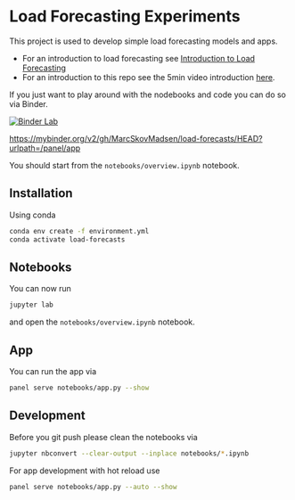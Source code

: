 # Load Forecasting Experiments

This project is used to develop simple load forecasting models and apps.

- For an introduction to load forecasting see [Introduction to Load Forecasting](https://acadpubl.eu/hub/2018-119-15/3/567.pdf)
- For an introduction to this repo see the 5min video introduction [here](https://youtu.be/1s5qThItIDU).

If you just want to play around with the nodebooks and code you can do so via Binder.

[![Binder Lab](https://mybinder.org/badge_logo.svg)](https://mybinder.org/v2/gh/MarcSkovMadsen/load-forecasts/HEAD?filepath=notebooks%2Foverview.ipynb&urlpath=lab)

https://mybinder.org/v2/gh/MarcSkovMadsen/load-forecasts/HEAD?urlpath=/panel/app

You should start from the `notebooks/overview.ipynb` notebook.

## Installation

Using conda

```bash
conda env create -f environment.yml
conda activate load-forecasts
```

## Notebooks

You can now run

```bash
jupyter lab
```

and open the `notebooks/overview.ipynb` notebook.

## App

You can run the app via

```bash
panel serve notebooks/app.py --show
```

## Development

Before you git push please clean the notebooks via

```bash
jupyter nbconvert --clear-output --inplace notebooks/*.ipynb
```

For app development with hot reload use

```bash
panel serve notebooks/app.py --auto --show
```